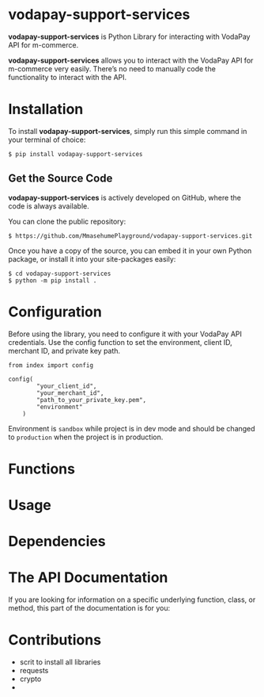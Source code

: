 # vodapay-support-services
**vodapay-support-services** is Python Library for interacting with VodaPay API for m-commerce.

**vodapay-support-services** allows you to interact with the VodaPay API for m-commerce very easily. There’s no need to manually code the functionality to interact with the API.

# 

# Installation
To install **vodapay-support-services**, simply run this simple command in your terminal of choice:
```
$ pip install vodapay-support-services
```
## Get the Source Code
**vodapay-support-services** is actively developed on GitHub, where the code is always available.

You can clone the public repository:
```
$ https://github.com/MmasehumePlayground/vodapay-support-services.git
```
Once you have a copy of the source, you can embed it in your own Python package, or install it into your site-packages easily:
```
$ cd vodapay-support-services
$ python -m pip install .
```

# Configuration
Before using the library, you need to configure it with your VodaPay API credentials. Use the config function to set the environment, client ID, merchant ID, and private key path.
```
from index import config

config(
        "your_client_id", 
        "your_merchant_id", 
        "path_to_your_private_key.pem", 
        "environment"
    )
```
Environment is ```sandbox``` while project is in dev mode and should be changed to ```production``` when the project is in production.

# Functions


# Usage


# Dependencies




# The API Documentation
If you are looking for information on a specific underlying function, class, or method, this part of the documentation is for you:


# Contributions






- scrit to install all libraries
- requests
- crypto
- 
